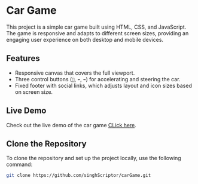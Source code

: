 # Car Game

This project is a simple car game built using HTML, CSS, and JavaScript. The game is responsive and adapts to different screen sizes, providing an engaging user experience on both desktop and mobile devices.

## Features
- Responsive canvas that covers the full viewport.
- Three control buttons (`🔼`, `⬅️`, `➡️`) for accelerating and steering the car.
- Fixed footer with social links, which adjusts layout and icon sizes based on screen size.

## Live Demo
Check out the live demo of the car game [CLick here](https://singhscriptor.github.io/carGame/).

## Clone the Repository
To clone the repository and set up the project locally, use the following command:
```sh
git clone https://github.com/singhScriptor/carGame.git

